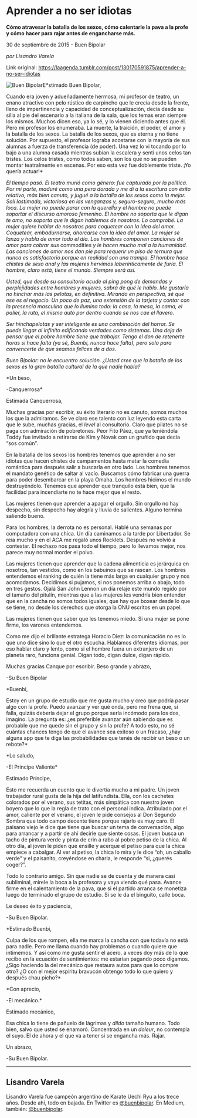 # Aprender a no ser idiotas

**Cómo atravesar la batalla de los sexos, cómo calentarle la pava a la profe y cómo hacer para rajar antes de engancharse más.**

30 de septiembre de 2015 - Buen Bipolar

_por Lisandro Varela_

Link original: https://laagenda.tumblr.com/post/130170591875/aprender-a-no-ser-idiotas

![Buen Bipolar](https://64.media.tumblr.com/f5183e7bf8bb3861c4cce5bc074333a6/tumblr_inline_pb16r7SUQh1t6q87u_500.jpg)E*stimado Buen Bipolar,  


Cuando era joven y adueñadamente hermosa, mi profesor de teatro, un enano atractivo con pelo rústico de carpincho que le crecía desde la frente, lleno de impertinencia y capacidad de conceptualización, decía desde su silla al pie del escenario a la italiana de la sala, que los temas eran siempre los mismos. Muchos dicen eso, ya lo sé, y lo vienen diciendo antes que él. Pero mi profesor los enumeraba. La muerte, la traición, el poder, el amor y la batalla de los sexos. La batalla de los sexos, que es eterna y no tiene solución. Por supuesto, el profesor lograba acostarse con la mayoría de sus alumnas a fuerza de transferencia (de poder). Una vez lo vi tocando por lo bajo a una alumna casada mientras subían la escalera y sentí unos celos tan tristes. Los celos tristes, como todos saben, son los que no se pueden montar teatralmente en escenas. Por eso esta vez fue doblemente triste. ¡Yo quería actuar!*

*El tiempo pasó. El teatro murió como género: fue capturado por la política. Por mi parte, maduré como una pera dorada y me di a la escritura con éxito relativo, más bien canuto, y jugué a la batalla de los sexos como la mejor. Salí lastimada, victoriosa en las venganzas y, seguro-seguro, mucho más loca. La mujer no puede parar con la querella y el hombre no puede soportar el discurso amoroso femenino. El hombre no soporta que le digan te amo, no soporta que le digan hablemos de nosotros. Lo comprobé. La mujer quiere hablar de nosotros para coquetear con la idea del amor. Coquetear, embadurnarse, ahorcarse con la idea del amor. La mujer se lanza y habla de amor todo el día. Los hombres componen canciones de amor para cobrar sus* commodities *y le hacen mucho mal a la humanidad. Las canciones de amor nos dan pie para requerir un piso de ternura que nunca es satisfactorio porque en realidad son una trampa. El hombre hace chistes de sexo anal y las mujeres hervimos laberínticamente de furia. El hombre, claro está, tiene el mundo. Siempre será así.*

*Usted, que desde su consultorio acude al ping pong de demandas y perplejidades entre hombres y mujeres, sabrá de qué le hablo. Me gustaría no hinchar más las pelotas, en definitiva. Mirando en perspectiva, sé que ese es el negocio. Un poco de paz, una extensión de la tarjeta y contar con la presencia masculina que lo ilumina todo: la casa, la mesa, la cama, el palier, la ruta, el mismo auto por dentro cuando se nos cae el llavero.*

*Ser hinchapelotas y ser inteligente es una combinación del horror. Se puede llegar al infinito edificando verdades como sistemas. Una deja de pensar que el pobre hombre tiene que trabajar. Tengo el don de retenerte horas si hace falta (ya sé, Buenbi, nunca hace falta), pero solo para convencerte de que seamos felices de a dos.*

*Buen Bipolar: no le encuentro solución. ¿Usted cree que la batalla de los sexos es la gran batalla cultural de la que nadie habla?*

*Un beso,  


-Canquerrosa*

Estimada Canquerrosa,  


Muchas gracias por escribir, su éxito literario no es canuto, somos muchos los que la admiramos. Se ve claro ese talento con luz leyendo esta carta que le sube, muchas gracias, el *level* al consultorio. Claro que pilates no se paga con admiración de pobretones. Peor Fito Páez, que ya teniéndola Toddy fue invitado a retirarse de Kim y Novak con un gruñido que decía “sos común”.

En la batalla de los sexos los hombres tenemos que aprender a no ser idiotas que hacen chistes de campamentos hasta matar la comedia romántica para después salir a buscarla en otro lado. Los hombres tenemos el mandato genético de saltar al vacío. Buscamos cómo fabricar una guerra para poder desembarcar en la playa Omaha. Los hombres hicimos el mundo destruyéndolo. Tenemos que aprender que tranquilo está bien, que la facilidad para incendiarte no te hace mejor que el resto.

Las mujeres tienen que aprender a apagar el orgullo. Sin orgullo no hay despecho, sin despecho hay alegría y lluvia de salientes. Alguno termina saliendo bueno.

Para los hombres, la derrota no es personal. Hablé una semanas por computadora con una chica. Un día caminamos a la tarde por Libertador. Se reía mucho y en el ACA me regaló unos Rocklets. Después no volvió a contestar. El rechazo nos pasa todo el tiempo, pero lo llevamos mejor, nos parece muy normal morder el polvo.

Las mujeres tienen que aprender que la cadena alimenticia es jerárquica en nosotros, tan vestidos, como en los babuinos que se rascan. Los hombres entendemos el ranking de quién la tiene más larga en cualquier grupo y nos acomodamos. Decidimos si pujamos, si nos ponemos arriba o abajo, todo en tres gestos. Ojalá San John Lennon un día relaje este mundo regido por el tamaño del pitulín, mientras que a las mujeres les vendría bien entender que en la cancha no somos todos iguales, que hay que boxear desde lo que se tiene, no desde los derechos que otorga la ONU escritos en un papel.

Las mujeres tienen que saber que les tenemos miedo. Si una mujer se pone firme, los varones entendemos.

Como me dijo el brillante estratega Horacio Diez: la comunicación no es lo que uno dice sino lo que el otro escucha. Hablamos diferentes idiomas, por eso hablar claro y lento, como si el hombre fuera un extranjero de un planeta raro, funciona genial. Digan todo, digan dulce, digan rápido.

Muchas gracias Canque por escribir. Beso grande y abrazo,  


-Su Buen Bipolar

*Buenbi,  


Estoy en un grupo de estudio que me gusta mucho y creo que podría pasar algo con la profe. Puedo avanzar y ver qué onda, pero me frena que, si falla, quizás debería dejar el grupo porque sería incómodo para los dos, imagino. La pregunta es: ¿es preferible avanzar aún sabiendo que es probable que me quede sin el grupo y sin la profe? A todo esto, no sé cuántas chances tengo de que el avance sea exitoso o un fracaso, ¿hay alguna app que te diga las probabilidades que tenés de recibir un beso o un rebote?*

*Lo saludo,  


-El Principe Valiente*

Estimado Príncipe,  


Esto me recuerda un cuento que le divertía mucho a mi padre. Un joven trabajador rural gusta de la hija del latifundista. Ella, con los cachetes colorados por el verano, sus tetitas, más simpática con nuestro joven boyero que lo que la regla de trato con el personal indica. Atribulado por el amor, caliente por el verano, el joven le pide consejos al Don Segundo Sombra que todo campo decente tiene porque rajarlo es muy caro. El paisano viejo le dice que tiene que buscar un tema de conversación, algo para arrancar y a partir de ahí decirle que siente cosas. El joven busca un tacho de pintura verde y pinta de crin a rabo al pobre petiso de la chica. Al otro día, al joven le piden que ensille y acerque el petiso para que la chica empiece a cabalgar. Al ver al petiso, la chica lo mira y le dice “oh, un caballo verde” y el paisanito, creyéndose en charla, le responde “si, ¿querés coger?”.

Todo lo contrario amigo. Sin que nadie se de cuenta y de manera casi subliminal, mirele la boca a la profesora y vaya viendo qué pasa. Avance firme en el calentamiento de la pava, que si el partido arranca se monetiza luego de terminado el grupo de estudio. Si se le da el binguito, calle boca.

Le deseo éxito y paciencia,  


-Su Buen Bipolar.

*Estimado Buenbi,  


Culpa de los que rompen, ella me marca la cancha con que todavía no está para nadie. Pero me llama cuando hay problemas o cuando quiere que intimemos. Y así como me gusta sentir el acero, a veces doy más de lo que recibo en la ecuación de sentimientos: me estarían pagando poco digamos. ¿Sigo haciendo la del mecánico que restaura autos para que lo compre otro? ¿O con el mejor espíritu bravucón obtengo todo lo que quiero y después chau picho?*

*Con aprecio,  

-El mecánico.*

Estimado mecánico,  


Esa chica lo tiene de pañuelo de lágrimas y *dildo* tamaño humano. Todo bien, salvo que usted se enamoró. Concentrada en un *doleur*, no contempla el suyo. El de ahora y el que va a tener si se engancha más. Rajar.

Un abrazo,  


-Su Buen Bipolar.

  




---

 Lisandro Varela
----------------

 Lisandro Varela fue campeón argentino de Karate Uechi Ryu a los trece años. Desde ahí, todo en bajada. En Twitter es [@buenbipolar](http://www.twitter.com/buenbipolar). En Medium, también: [@buenbipolar](https://medium.com/@buenbipolar). 

